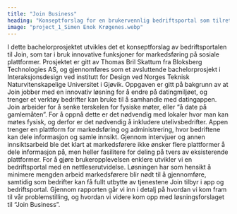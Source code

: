 ```yaml
---
title: "Join Business"
heading: "Konseptforslag for en brukervennlig bedriftsportal som tilrettelegger for enkel deling på tvers av plattformer"
image: "project_1_Simen Enok Krøgenes.webp"
---
```


I dette bachelorprosjektet utvikles det et konseptforslag av bedriftsportalen til Join, som
tar i bruk innovative funksjoner for markedsføring på sosiale plattformer. Prosjektet er
gitt av Thomas Bril Skattum fra Bloksberg Technologies AS, og gjennomføres som et
avsluttende bachelorprosjekt i Interaksjonsdesign ved institutt for Design ved Norges
Teknisk Naturvitenskapelige Universitet i Gjøvik. Oppgaven er gitt på bakgrunn av at
Join jobber med en innovativ løsning for å endre på datingmiljøet, og trenger et verktøy
bedrifter kan bruke til å samhandle med datingappen. Join arbeider for å senke
terskelen for fysiske møter, eller “å date på gamlemåten”. For å oppnå dette er det
nødvendig med lokaler hvor man kan møtes fysisk, og derfor er det nødvendig å
inkludere utelivsbedrifter. Appen trenger en plattform for markedsføring og
administrering, hvor bedriftene kan dele informasjon og samle innsikt. Gjennom
intervjuer og annen innsiktsarbeid ble det klart at markedsførere ikke ønsker flere
plattformer å dele informasjon på, men heller fasilitere for deling på tvers av
eksisterende plattformer. For å gjøre brukeropplevelsen enklere utvikler vi en
bedriftsportal med en nettleserutvidelse. Løsningen har som hensikt å minimere
mengden arbeid markedsførere blir nødt til å gjennomføre, samtidig som bedrifter kan
få fullt utbytte av tjenestene Join tilbyr i app og bedriftsportal. Gjennom rapporten går vi
inn i detalj på hvordan vi kom fram til vår problemstilling, og hvordan vi videre kom opp
med løsningsforslaget til “Join Business”.
